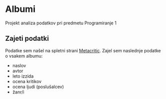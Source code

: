 # Albumi

Projekt analiza podatkov pri predmetu Programiranje 1

## Zajeti podatki

Podatke sem našel na spletni strani [Metacritic](http://www.metacritic.com/browse/albums/score/metascore/all/filtered?view=detailed&%3Bsort=desc&page=0). Zajel sem naslednje podatke o vsakem albumu:

- naslov
- avtor
- leto izzida
- ocena kritikov
- ocena ljudi (poslušalcev)
- žanr/i




